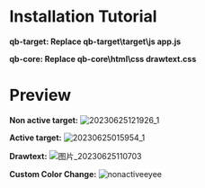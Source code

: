 # Installation Tutorial
**qb-target: Replace qb-target\target\js app.js**

**qb-core: Replace qb-core\html\css drawtext.css**

# Preview

**Non active target:**
![20230625121926_1](https://github.com/YishengCheww/target-pink/assets/64354150/371c968d-890e-4057-b67d-9e06d8ac9365)

**Active target:**
![20230625015954_1](https://github.com/YishengCheww/target-pink/assets/64354150/2cf3b3c0-052d-4a52-9812-32c88353b34d)

**Drawtext:**
![图片_20230625110703](https://github.com/YishengCheww/target-pink/assets/64354150/3c21748b-c324-4ebf-b499-ccced780f2c2)

**Custom Color Change:**
![nonactiveeyee](https://github.com/YishengCheww/qb-pink/assets/64354150/5a19c674-f551-4931-87f7-2c1e6f18d379)
